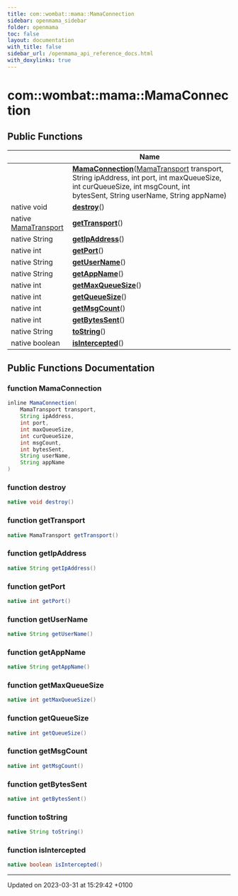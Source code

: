 ```yaml
---
title: com::wombat::mama::MamaConnection
sidebar: openmama_sidebar
folder: openmama
toc: false
layout: documentation
with_title: false
sidebar_url: /openmama_api_reference_docs.html
with_doxylinks: true
---
```


# com::wombat::mama::MamaConnection





## Public Functions

|                | Name           |
| -------------- | -------------- |
| | **[MamaConnection](classcom_1_1wombat_1_1mama_1_1MamaConnection.html#function-mamaconnection)**([MamaTransport](classcom_1_1wombat_1_1mama_1_1MamaTransport.html) transport, String ipAddress, int port, int maxQueueSize, int curQueueSize, int msgCount, int bytesSent, String userName, String appName) |
| native void | **[destroy](classcom_1_1wombat_1_1mama_1_1MamaConnection.html#function-destroy)**() |
| native [MamaTransport](classcom_1_1wombat_1_1mama_1_1MamaTransport.html) | **[getTransport](classcom_1_1wombat_1_1mama_1_1MamaConnection.html#function-gettransport)**() |
| native String | **[getIpAddress](classcom_1_1wombat_1_1mama_1_1MamaConnection.html#function-getipaddress)**() |
| native int | **[getPort](classcom_1_1wombat_1_1mama_1_1MamaConnection.html#function-getport)**() |
| native String | **[getUserName](classcom_1_1wombat_1_1mama_1_1MamaConnection.html#function-getusername)**() |
| native String | **[getAppName](classcom_1_1wombat_1_1mama_1_1MamaConnection.html#function-getappname)**() |
| native int | **[getMaxQueueSize](classcom_1_1wombat_1_1mama_1_1MamaConnection.html#function-getmaxqueuesize)**() |
| native int | **[getQueueSize](classcom_1_1wombat_1_1mama_1_1MamaConnection.html#function-getqueuesize)**() |
| native int | **[getMsgCount](classcom_1_1wombat_1_1mama_1_1MamaConnection.html#function-getmsgcount)**() |
| native int | **[getBytesSent](classcom_1_1wombat_1_1mama_1_1MamaConnection.html#function-getbytessent)**() |
| native String | **[toString](classcom_1_1wombat_1_1mama_1_1MamaConnection.html#function-tostring)**() |
| native boolean | **[isIntercepted](classcom_1_1wombat_1_1mama_1_1MamaConnection.html#function-isintercepted)**() |

## Public Functions Documentation

### function MamaConnection

```java
inline MamaConnection(
    MamaTransport transport,
    String ipAddress,
    int port,
    int maxQueueSize,
    int curQueueSize,
    int msgCount,
    int bytesSent,
    String userName,
    String appName
)
```


### function destroy

```java
native void destroy()
```


### function getTransport

```java
native MamaTransport getTransport()
```


### function getIpAddress

```java
native String getIpAddress()
```


### function getPort

```java
native int getPort()
```


### function getUserName

```java
native String getUserName()
```


### function getAppName

```java
native String getAppName()
```


### function getMaxQueueSize

```java
native int getMaxQueueSize()
```


### function getQueueSize

```java
native int getQueueSize()
```


### function getMsgCount

```java
native int getMsgCount()
```


### function getBytesSent

```java
native int getBytesSent()
```


### function toString

```java
native String toString()
```


### function isIntercepted

```java
native boolean isIntercepted()
```


-------------------------------

Updated on 2023-03-31 at 15:29:42 +0100